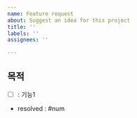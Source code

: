 ```yaml
---
name: Feature request
about: Suggest an idea for this project
title: ''
labels: ''
assignees: ''

---
```


## 목적
- [ ] : 기능1
- resolved : #num
